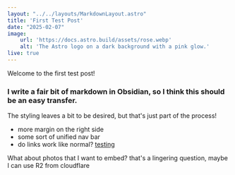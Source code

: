 ```yaml
---
layout: "../../layouts/MarkdownLayout.astro"
title: 'First Test Post'
date: "2025-02-07" 
image:
    url: 'https://docs.astro.build/assets/rose.webp'
    alt: 'The Astro logo on a dark background with a pink glow.'
live: true
---
```

Welcome to the first test post!

### I write a fair bit of markdown in Obsidian, so I think this should be an easy transfer. 

The styling leaves a bit to be desired, but that's just part of the process!
- more margin on the right side
- some sort of unified nav bar 
- do links work like normal? [testing](http://localhost:4321)


What about photos that I want to embed? that's a lingering question, maybe I can use R2 from cloudflare
